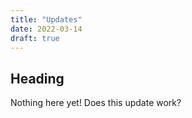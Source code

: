 ```yaml
---
title: "Updates"
date: 2022-03-14
draft: true
---
```

## Heading

Nothing here yet!  Does this update work?
